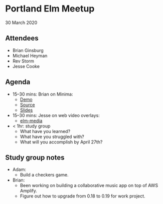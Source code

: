 # Portland Elm Meetup

30 March 2020

## Attendees

* Brian Ginsburg
* Michael Heyman
* Rev Storm
* Jesse Cooke

## Agenda

* 15–30 mins: Brian on Minima:
  * [Demo](https://minima.brianginsburg.com/)
  * [Source](https://github.com/bgins/minima)
  * [Slides](https://docs.google.com/presentation/d/1DOSgZHzhhuqxZHE-N9s6wKZvnpm8n-4xkq_GysvL754/edit?usp=sharing)
* 15–30 mins: Jesse on web video overlays:
  * [elm-media](https://github.com/FrankelJb/elm-media)
* < 1hr: study group
  * What have you learned?
  * What have you struggled with?
  * What will you accomplish by April 27th?

## Study group notes

* Adam:
  * Build a checkers game.
* Brian:
  * Been working on building a collaborative music app on top of AWS Amplify.
  * Figure out how to upgrade from 0.18 to 0.19 for work project.
